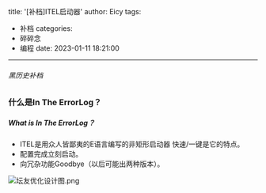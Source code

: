 title: '[补档]ITEL启动器'
author: Eicy
tags:
  - 补档
categories:
  - 碎碎念
  - 编程
date: 2023-01-11 18:21:00
---
###### 黑历史补档
### 什么是In The ErrorLog？
##### What is In The ErrorLog？

* ITEL是用众人皆鄙夷的E语言编写的非矩形启动器 快速/一键是它的特点。
* 配置完成立刻启动。
* 向冗杂功能Goodbye（以后可能出两种版本）。

![坛友优化设计图.png](https://s2.loli.net/2023/01/11/pksaYQL6HCTMIGJ.png)